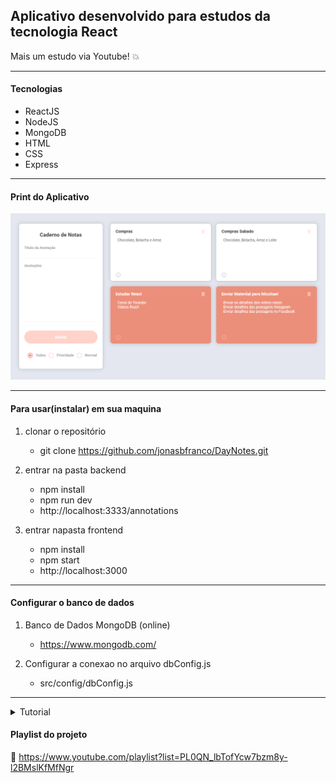 ## Aplicativo desenvolvido para estudos da tecnologia React
Mais um estudo via Youtube! :boom:


---
#### Tecnologias
- ReactJS
- NodeJS
- MongoDB
- HTML
- CSS
- Express


--- 
#### Print do Aplicativo
![](print.png)


---
#### Para usar(instalar) em sua maquina
1. clonar o repositório
   * git clone https://github.com/jonasbfranco/DayNotes.git

2. entrar na pasta backend
   * npm install
   * npm run dev
   * http://localhost:3333/annotations
  
3. entrar napasta frontend
   * npm install
   * npm start
   * http://localhost:3000 

___
#### Configurar o banco de dados
1. Banco de Dados MongoDB (online)
   * https://www.mongodb.com/
  
2. Configurar a conexao no arquivo dbConfig.js
   * src/config/dbConfig.js 

---
<details>
    <summary>Tutorial</summary>

   1. Crie suas notas
   2. Edite as anotaçôes (caso necessite)
       * Editar o corpo da notas
       * Definir prioridade nas notas
       * Excluir uma nota (caso necessite)

</details>


#### Playlist do projeto
:construction: https://www.youtube.com/playlist?list=PL0QN_lbTofYcw7bzm8y-l2BMslKfMfNgr
 